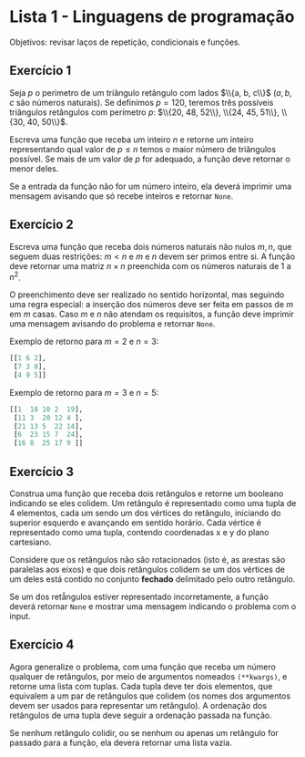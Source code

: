 # Lista 1 - Linguagens de programação

Objetivos: revisar laços de repetição, condicionais e funções.

## Exercício 1

Seja $p$ o perimetro de um triângulo retângulo com lados $\\{a, b, c\\}$
($a, b, c$ são números naturais). Se definimos $p = 120$, teremos três possíveis
triângulos retângulos com perímetro $p$: $\\{20, 48, 52\\}, \\{24, 45, 51\\}, \\{30, 40, 50\\}$.

Escreva uma função que receba um inteiro $n$ e retorne um inteiro representando
qual valor de $p \leq n$ temos o maior número de triângulos possível. Se mais de
um valor de $p$ for adequado, a função deve retornar o menor deles.

Se a entrada da função não for um número inteiro, ela deverá imprimir uma mensagem
avisando que só recebe inteiros e retornar `None`.

## Exercício 2

Escreva uma função que receba dois números naturais não nulos $m, n$, que seguem
duas restrições: $m < n$ e $m$ e $n$ devem ser primos entre si. A função deve
retornar uma matriz $n \times n$ preenchida com os números naturais de 1 a $n^2$.

O preenchimento deve ser realizado no sentido horizontal, mas seguindo uma regra
especial: a inserção dos números deve ser feita em passos de $m$ em $m$ casas.
Caso $m$ e $n$ não atendam os requisitos, a função deve imprimir uma mensagem avisando
do problema e retornar `None`.

Exemplo de retorno para $m = 2$ e $n = 3$:
```python
[[1 6 2],
 [7 3 8],
 [4 9 5]]
```

Exemplo de retorno para $m = 3$ e $n = 5$:
```python
[[1  18 10 2  19],
 [11 3  20 12 4 ],
 [21 13 5  22 14],
 [6  23 15 7  24],
 [16 8  25 17 9 ]]
```

## Exercício 3

Construa uma função que receba dois retângulos e retorne um booleano indicando
se eles colidem. Um retângulo é representado como uma tupla de 4 elementos, cada
um sendo um dos vértices do retângulo, iniciando do superior esquerdo e
avançando em sentido horário. Cada vértice é representado como uma tupla, contendo
coordenadas x e y do plano cartesiano.

Considere que os retângulos não são rotacionados (isto é, as arestas são
paralelas aos eixos) e que dois retângulos colidem se um dos vértices de um
deles está contido no conjunto **fechado** delimitado pelo outro retângulo.

Se um dos retẫngulos estiver representado incorretamente, a função deverá retornar
`None` e mostrar uma mensagem indicando o problema com o input.

## Exercício 4

Agora generalize o problema, com uma função que receba um número qualquer de
retângulos, por meio de argumentos nomeados `(**kwargs)`, e retorne uma lista com
tuplas. Cada tupla deve ter dois elementos, que equivalem a um par de retângulos que
colidem (os nomes dos argumentos devem ser usados para representar um retângulo).
A ordenação dos retângulos de uma tupla deve seguir a ordenação passada na função.

Se nenhum retângulo colidir, ou se nenhum ou apenas um retângulo for passado
para a função, ela devera retornar uma lista vazia.
